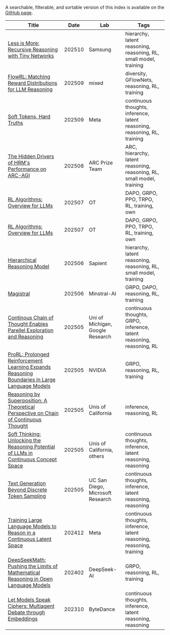 A searchable, filterable, and sortable version of this index is available on the [GitHub page](https://samot-gc.github.io/musings/index.html).



| Title | Date | Lab | Tags |
|-------|------|-----|------|
| [Less is More: Recursive Reasoning with Tiny Networks](https://github.com/samot-gc/musings/blob/main/papers/TRM.md) | 202510 | Samsung | hierarchy, latent reasoning, reasoning, RL, small model, training |
| [FlowRL: Matching Reward Distributions for LLM Reasoning](https://github.com/samot-gc/musings/blob/main/papers/FlowRL.md) | 202509 | mixed | diversity, GFlowNets, reasoning, RL, training |
| [Soft Tokens, Hard Truths](https://github.com/samot-gc/musings/blob/main/papers/Soft%20Tokens%2C%20Hard%20Truths.md) | 202509 | Meta | continuous thoughts, inference, latent reasoning, reasoning, RL, training |
| [The Hidden Drivers of HRM's Performance on ARC-AGI](https://github.com/samot-gc/musings/blob/main/papers/HRM%20-%20ARC%20Analysis.md) | 202508 | ARC Prize Team | ARC, hierarchy, latent reasoning, reasoning, RL, small model, training |
| [RL Algorithms: Overview for LLMs](https://github.com/samot-gc/musings/blob/main/papers/RL%20Algorithms-%20Deep-Dive.md) | 202507 | OT | DAPO, GRPO, PPO, TRPO, RL, training, own |
| [RL Algorithms: Overview for LLMs](https://github.com/samot-gc/musings/blob/main/papers/RL%20Algorithms-%20Overview.md) | 202507 | OT | DAPO, GRPO, PPO, TRPO, RL, training, own |
| [Hierarchical Reasoning Model](https://github.com/samot-gc/musings/blob/main/papers/HRM.md) | 202506 | Sapient | hierarchy, latent reasoning, reasoning, RL, small model, training |
| [Magistral](https://github.com/samot-gc/musings/blob/main/papers/Magistral.md) | 202506 | Minstral-AI | GRPO, DAPO, reasoning, RL, training |
| [Continous Chain of Thought Enables Parellel Exploration and Reasoning](https://github.com/samot-gc/musings/blob/main/papers/CoT2.md) | 202505 | Uni of Michigan, Google Research | continuous thoughts, GRPO, inference, latent reasoning, reasoning, RL |
| [ProRL: Prolonged Reinforcement Learning Expands Reasoning Boundaries in Large Language Models](https://github.com/samot-gc/musings/blob/main/papers/ProRL.md) | 202505 | NVIDIA | GRPO, reasoning, RL, training |
| [Reasoning by Superposition: A Theoretical Perspective on Chain of Continuous Thought](https://github.com/samot-gc/musings/blob/main/papers/Reasoning%20by%20Superposition.md) | 202505 | Unis of California | inference, reasoning, RL |
| [Soft Thinking: Unlocking the Reasoning Potential of LLMs in Continuous Concept Space](https://github.com/samot-gc/musings/blob/main/papers/Soft%20Thinking.md) | 202505 | Unis of California, others | continuous thoughts, inference, latent reasoning, reasoning |
| [Text Generation Beyond Discrete Token Sampling](https://github.com/samot-gc/musings/blob/main/papers/Mixture%20of%20Inputs.md) | 202505 | UC San Diego, Microsoft Research | continuous thoughts, inference, latent reasoning, reasoning |
| [Training Large Language Models to Reason in a Continuous Latent Space](https://github.com/samot-gc/musings/blob/main/papers/COCONUT.md) | 202412 | Meta | continuous thoughts, inference, latent reasoning, reasoning, training |
| [DeepSeekMath: Pushing the Limits of Mathematical Reasoning in Open Language Models](https://github.com/samot-gc/musings/blob/main/papers/DeepSeekMath%20GRPO.md) | 202402 | DeepSeek-AI | GRPO, reasoning, RL, training |
| [Let Models Speak Ciphers: Multiagent Debate through Embeddings](https://github.com/samot-gc/musings/blob/main/papers/CIPHER.md) | 202310 | ByteDance | continuous thoughts, inference, latent reasoning, reasoning |